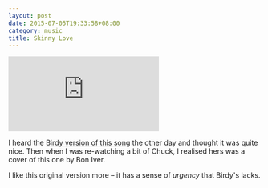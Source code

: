 ```yaml
---
layout: post
date: 2015-07-05T19:33:58+08:00
category: music
title: Skinny Love
---
```


<iframe
	src="https://www.youtube.com/embed/ssdgFoHLwnk"
	frameborder="0"
	allowfullscreen>
</iframe>

I heard the [Birdy version of this song][0] the other day and thought it was
quite nice. Then when I was re-watching a bit of Chuck, I realised hers was a
cover of this one by Bon Iver.

I like this original version more – it has a sense of _urgency_ that Birdy's
lacks.

[0]: https://youtu.be/aNzCDt2eidg
